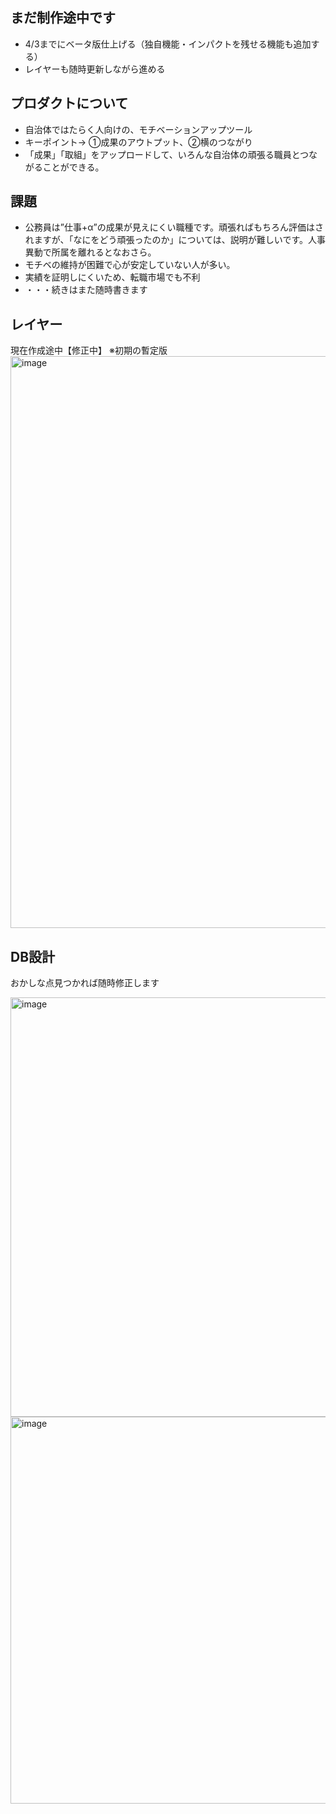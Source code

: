 ## まだ制作途中です
- 4/3までにベータ版仕上げる（独自機能・インパクトを残せる機能も追加する）
- レイヤーも随時更新しながら進める

## プロダクトについて
- 自治体ではたらく人向けの、モチベーションアップツール
- キーポイント→ ①成果のアウトプット、②横のつながり
- 「成果」「取組」をアップロードして、いろんな自治体の頑張る職員とつながることができる。

## 課題
- 公務員は”仕事+α”の成果が見えにくい職種です。頑張ればもちろん評価はされますが、「なにをどう頑張ったのか」については、説明が難しいです。人事異動で所属を離れるとなおさら。
- モチベの維持が困難で心が安定していない人が多い。
- 実績を証明しにくいため、転職市場でも不利
- ・・・続きはまた随時書きます

## レイヤー
現在作成途中【修正中】
※初期の暫定版
<img width="915" alt="image" src="https://user-images.githubusercontent.com/95999068/161111761-7b8dade6-f0a4-4db1-838e-67ebf82d9baa.png">


## DB設計
おかしな点見つかれば随時修正します

<img width="671" alt="image" src="https://user-images.githubusercontent.com/95999068/161110266-f1ae19e1-a338-4452-aae4-cd7755317b73.png">
<img width="619" alt="image" src="https://user-images.githubusercontent.com/95999068/161116830-7a332dab-3fa4-405e-b135-fc7eb1c39c42.png">

